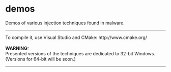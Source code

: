 # demos
Demos of various injection techniques found in malware.<br/>
<hr/>
To compile it, use Visual Studio and CMake: http://www.cmake.org/<br/><br/>
<b>WARNING:</b><br/>
Presented versions of the techniques are dedicated to 32-bit Windows. (Versions for 64-bit will be soon.)<br/>
<hr/>
